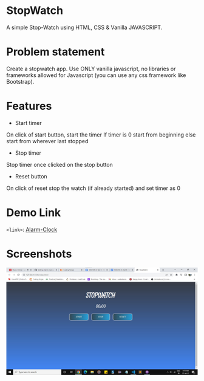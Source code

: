 # StopWatch
A simple Stop-Watch using HTML, CSS &amp; Vanilla JAVASCRIPT.

# Problem statement
Create a stopwatch app. Use ONLY vanilla javascript, no libraries or frameworks allowed for Javascript (you can use any css framework like Bootstrap).

# Features
- Start timer

On click of start button, start the timer
If timer is 0 start from beginning else start from wherever last stopped

- Stop timer

Stop timer once clicked on the stop button

- Reset button

On click of reset stop the watch (if already started) and set timer as 0


# Demo Link
`<link>`: [Alarm-Clock](https://nikuwadaskar.github.io/Alarm-clock-project/)


# Screenshots 
![UI](/Screenshot%202022-07-22%20091950.jpg)
